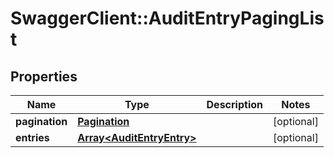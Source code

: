 # SwaggerClient::AuditEntryPagingList

## Properties
Name | Type | Description | Notes
------------ | ------------- | ------------- | -------------
**pagination** | [**Pagination**](Pagination.md) |  | [optional] 
**entries** | [**Array&lt;AuditEntryEntry&gt;**](AuditEntryEntry.md) |  | [optional] 


